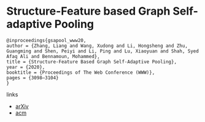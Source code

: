 # Structure-Feature based Graph Self-adaptive Pooling

```
@inproceedings{gsapool_www20,
author = {Zhang, Liang and Wang, Xudong and Li, Hongsheng and Zhu, Guangming and Shen, Peiyi and Li, Ping and Lu, Xiaoyuan and Shah, Syed Afaq Ali and Bennamoun, Mohammed},
title = {Structure-Feature Based Graph Self-Adaptive Pooling},
year = {2020},
booktitle = {Proceedings of The Web Conference (WWW)},
pages = {3098–3104}
}
```

links
- [arXiv](https://arxiv.org/abs/2002.00848)
- [acm](https://dl.acm.org/doi/abs/10.1145/3366423.3380083)

